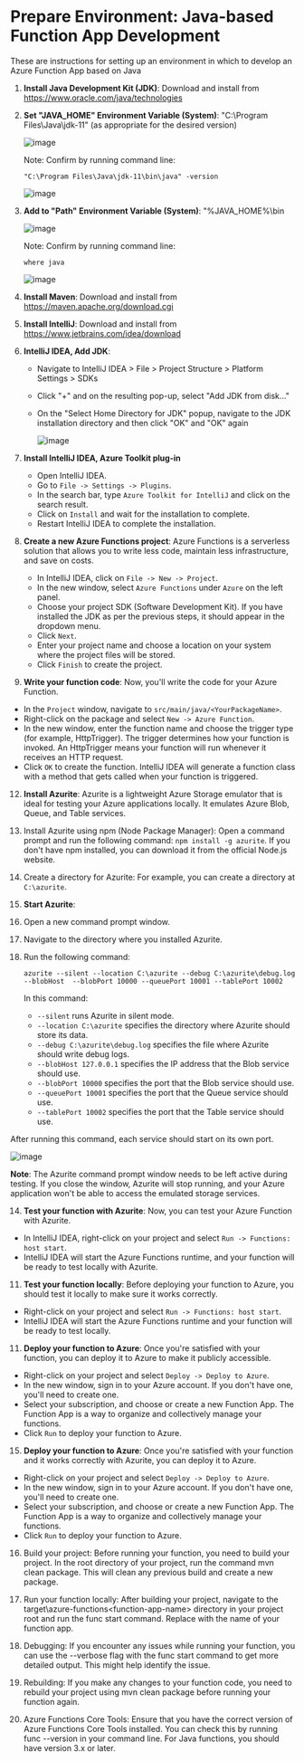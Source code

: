 # Prepare Environment: Java-based Function App Development

These are instructions for setting up an environment in which to develop an Azure Function App based on Java

1. **Install Java Development Kit (JDK)**: Download and install from https://www.oracle.com/java/technologies  

2. **Set "JAVA_HOME" Environment Variable (System)**: "C:\Program Files\Java\jdk-11" (as appropriate for the desired version)

   ![image](https://github.com/user-attachments/assets/d8feaa4e-89e5-4bc3-bdf2-4e923b5fb0f8)
  
     Note: Confirm by running command line:
     ```shell
     "C:\Program Files\Java\jdk-11\bin\java" -version
     ```    

   ![image](https://github.com/user-attachments/assets/eeb64307-69c9-477c-ad36-3d37cf4caf84)
  
3. **Add to "Path" Environment Variable (System)**: "%JAVA_HOME%\bin

   ![image](https://github.com/user-attachments/assets/6d0018d5-89f2-4894-86e4-adf2e93987f8)

     Note: Confirm by running command line:
     ```shell
     where java
     ```

     ![image](https://github.com/user-attachments/assets/cf71e1c6-c02a-4cb6-9dbe-80d05a0af8ae)
   
4. **Install Maven**: Download and install from https://maven.apache.org/download.cgi

5. **Install IntelliJ**: Download and install from https://www.jetbrains.com/idea/download 
   
6. **IntelliJ IDEA, Add JDK**:    

      - Navigate to IntelliJ IDEA > File > Project Structure > Platform Settings > SDKs 
      - Click "+" and on the resulting pop-up, select "Add JDK from disk..."
      - On the "Select Home Directory for JDK" popup, navigate to the JDK installation directory and then click "OK" and "OK" again
      
         ![image](https://github.com/user-attachments/assets/fd6afc39-0a2f-4c3c-86e3-58ad2c411518)

7. **Install IntelliJ IDEA, Azure Toolkit plug-in**  
   - Open IntelliJ IDEA.  
   - Go to `File -> Settings -> Plugins`.  
   - In the search bar, type `Azure Toolkit for IntelliJ` and click on the search result.  
   - Click on `Install` and wait for the installation to complete.  
   - Restart IntelliJ IDEA to complete the installation. 
     
8. **Create a new Azure Functions project**: Azure Functions is a serverless solution that allows you to write less code, maintain less infrastructure, and save on costs.  
   - In IntelliJ IDEA, click on `File -> New -> Project`.  
   - In the new window, select `Azure Functions` under `Azure` on the left panel.  
   - Choose your project SDK (Software Development Kit). If you have installed the JDK as per the previous steps, it should appear in the dropdown menu.  
   - Click `Next`.  
   - Enter your project name and choose a location on your system where the project files will be stored.  
   - Click `Finish` to create the project.  
   
11. **Write your function code**: Now, you'll write the code for your Azure Function.  
   - In the `Project` window, navigate to `src/main/java/<YourPackageName>`.  
   - Right-click on the package and select `New -> Azure Function`.  
   - In the new window, enter the function name and choose the trigger type (for example, HttpTrigger). The trigger determines how your function is invoked. An HttpTrigger means your function will run whenever it receives an HTTP request.  
   - Click `OK` to create the function. IntelliJ IDEA will generate a function class with a method that gets called when your function is triggered.

12. **Install Azurite**: Azurite is a lightweight Azure Storage emulator that is ideal for testing your Azure applications locally. It emulates Azure Blob, Queue, and Table services.    
   1. Install Azurite using npm (Node Package Manager): Open a command prompt and run the following command: `npm install -g azurite`. If you don't have npm installed, you can download it from the official Node.js website.    
   2. Create a directory for Azurite: For example, you can create a directory at `C:\azurite`.    
     
13. **Start Azurite**:    
   1. Open a new command prompt window.    
   2. Navigate to the directory where you installed Azurite.    
   3. Run the following command:

      ```shell
      azurite --silent --location C:\azurite --debug C:\azurite\debug.log --blobHost  --blobPort 10000 --queuePort 10001 --tablePort 10002  
      ```  
      In this command:    
      - `--silent` runs Azurite in silent mode.    
      - `--location C:\azurite` specifies the directory where Azurite should store its data.    
      - `--debug C:\azurite\debug.log` specifies the file where Azurite should write debug logs.    
      - `--blobHost 127.0.0.1` specifies the IP address that the Blob service should use.    
      - `--blobPort 10000` specifies the port that the Blob service should use.    
      - `--queuePort 10001` specifies the port that the Queue service should use.    
      - `--tablePort 10002` specifies the port that the Table service should use.    
     
   After running this command, each service should start on its own port.

![image](https://github.com/user-attachments/assets/fa1e95d8-f630-48fb-abc1-ccab0ff32e84)
     
   **Note**: The Azurite command prompt window needs to be left active during testing. If you close the window, Azurite will stop running, and your Azure application won't be able to access the emulated storage services.    
     
14. **Test your function with Azurite**: Now, you can test your Azure Function with Azurite.    
   - In IntelliJ IDEA, right-click on your project and select `Run -> Functions: host start`.    
   - IntelliJ IDEA will start the Azure Functions runtime, and your function will be ready to test locally with Azurite.   

11. **Test your function locally**: Before deploying your function to Azure, you should test it locally to make sure it works correctly.  
   - Right-click on your project and select `Run -> Functions: host start`.  
   - IntelliJ IDEA will start the Azure Functions runtime and your function will be ready to test locally.  
   
11. **Deploy your function to Azure**: Once you're satisfied with your function, you can deploy it to Azure to make it publicly accessible.  
   - Right-click on your project and select `Deploy -> Deploy to Azure`.  
   - In the new window, sign in to your Azure account. If you don't have one, you'll need to create one.  
   - Select your subscription, and choose or create a new Function App. The Function App is a way to organize and collectively manage your functions.  
   - Click `Run` to deploy your function to Azure.  

 
     
15. **Deploy your function to Azure**: Once you're satisfied with your function and it works correctly with Azurite, you can deploy it to Azure.    
   - Right-click on your project and select `Deploy -> Deploy to Azure`.    
   - In the new window, sign in to your Azure account. If you don't have one, you'll need to create one.    
   - Select your subscription, and choose or create a new Function App. The Function App is a way to organize and collectively manage your functions.    
   - Click `Run` to deploy your function to Azure.

   16. Build your project: Before running your function, you need to build your project. In the root directory of your project, run the command mvn clean package. This will clean any previous build and create a new package.

17. Run your function locally: After building your project, navigate to the target\azure-functions\<function-app-name> directory in your project root and run the func start command. Replace <function-app-name> with the name of your function app.

18. Debugging: If you encounter any issues while running your function, you can use the --verbose flag with the func start command to get more detailed output. This might help identify the issue.

19. Rebuilding: If you make any changes to your function code, you need to rebuild your project using mvn clean package before running your function again.

20. Azure Functions Core Tools: Ensure that you have the correct version of Azure Functions Core Tools installed. You can check this by running func --version in your command line. For Java functions, you should have version 3.x or later.
